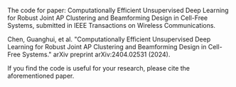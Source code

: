The code for paper: Computationally Efficient Unsupervised Deep Learning for Robust Joint AP Clustering and Beamforming Design in Cell-Free Systems, submitted in IEEE Transactions on Wireless Communications.

Chen, Guanghui, et al. "Computationally Efficient Unsupervised Deep Learning for Robust Joint AP Clustering and Beamforming Design in Cell-Free Systems." arXiv preprint arXiv:2404.02531 (2024).

If you find the code is useful for your research, please cite the aforementioned paper.
